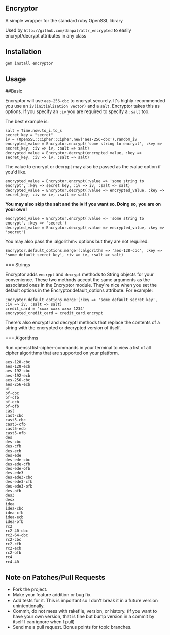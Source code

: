 Encryptor
----------

A simple wrapper for the standard ruby OpenSSL library

Used by `http://github.com/danpal/attr_encrypted` to easily encrypt/decrypt attributes in any class

Installation
-------------

    gem install encryptor

Usage
-----------

##Basic

Encryptor will use `aes-256-cbc` to encrypt securely. It's highly recommended you use an `iv(initialization vector)` and a `salt`. Encryptor takes this as
options. If you specify an `:iv` you are required to specify a `:salt` too.

The best example is:

    salt = Time.now.to_i.to_s
    secret_key = "secret"
    iv = (OpenSSL::Cipher::Cipher.new('aes-256-cbc').random_iv
    encrypted_value = Encryptor.encrypt('some string to encrypt', :key => secret_key, :iv => iv, :salt => salt)
    decrypted_value = Encryptor.decrypt(encrypted_value, :key => secret_key, :iv => iv, :salt => salt)

The value to encrypt or decrypt may also be passed as the :value option if you'd like.

    encrypted_value = Encryptor.encrypt(:value => 'some string to encrypt', :key => secret_key, :iv => iv, :salt => salt) 
    decrypted_value = Encryptor.decrypt(:value => encrypted_value, :key => secret_key, :iv => iv, :salt => salt)


**You may also skip the salt and the iv if you want so. Doing so, you are on your own!**

    encrypted_value = Encryptor.encrypt(:value => 'some string to encrypt', :key => 'secret') 
    decrypted_value = Encryptor.decrypt(:value => encrypted_value, :key => 'secret')


You may also pass the :algorithm< options but they are not required.

    Encryptor.default_options.merge!(:algorithm => 'aes-128-cbc', :key => 'some default secret key', :iv => iv, :salt => salt)


=== Strings

Encryptor adds `encrypt` and `decrypt` methods to String objects for your convenience. These two methods accept the same arguments as the associated ones in the Encryptor module. They're nice when you set the default options in the Encryptor.default_options attribute. For example:

    Encryptor.default_options.merge!(:key => 'some default secret key', :iv => iv, :salt => salt)
    credit_card = 'xxxx xxxx xxxx 1234'
    encrypted_credit_card = credit_card.encrypt

There's also encrypt! and decrypt! methods that replace the contents of a string with the encrypted or decrypted version of itself.

=== Algorithms

Run openssl list-cipher-commands in your terminal to view a list of all cipher algorithms that are supported on your platform.

    aes-128-cbc
    aes-128-ecb
    aes-192-cbc
    aes-192-ecb
    aes-256-cbc
    aes-256-ecb
    bf
    bf-cbc
    bf-cfb
    bf-ecb
    bf-ofb
    cast
    cast-cbc
    cast5-cbc
    cast5-cfb
    cast5-ecb
    cast5-ofb
    des
    des-cbc
    des-cfb
    des-ecb
    des-ede
    des-ede-cbc
    des-ede-cfb
    des-ede-ofb
    des-ede3
    des-ede3-cbc
    des-ede3-cfb
    des-ede3-ofb
    des-ofb
    des3
    desx
    idea
    idea-cbc
    idea-cfb
    idea-ecb
    idea-ofb
    rc2
    rc2-40-cbc
    rc2-64-cbc
    rc2-cbc
    rc2-cfb
    rc2-ecb
    rc2-ofb
    rc4
    rc4-40


Note on Patches/Pull Requests
------------------------------

* Fork the project.
* Make your feature addition or bug fix.
* Add tests for it. This is important so I don't break it in a future version unintentionally.
* Commit, do not mess with rakefile, version, or history. (if you want to have your own version, that is fine but bump version in a commit by itself I can ignore when I pull)
* Send me a pull request. Bonus points for topic branches.
